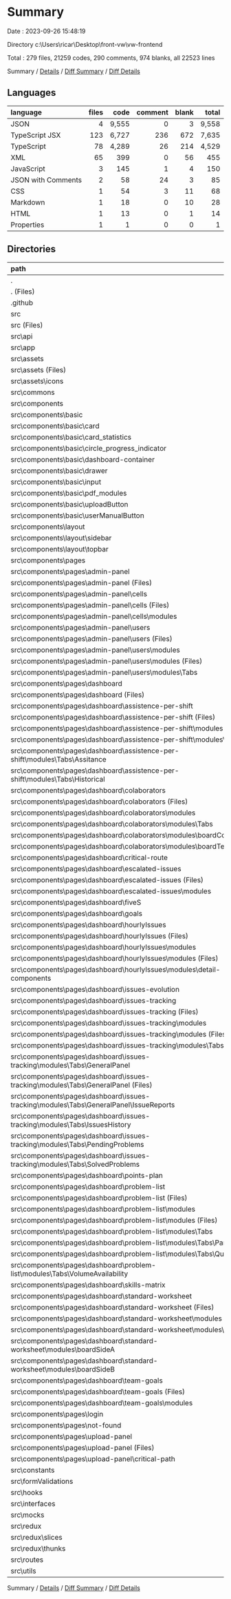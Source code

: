 # Summary

Date : 2023-09-26 15:48:19

Directory c:\\Users\\ricar\\Desktop\\front-vw\\vw-frontend

Total : 279 files,  21259 codes, 290 comments, 974 blanks, all 22523 lines

Summary / [Details](details.md) / [Diff Summary](diff.md) / [Diff Details](diff-details.md)

## Languages
| language | files | code | comment | blank | total |
| :--- | ---: | ---: | ---: | ---: | ---: |
| JSON | 4 | 9,555 | 0 | 3 | 9,558 |
| TypeScript JSX | 123 | 6,727 | 236 | 672 | 7,635 |
| TypeScript | 78 | 4,289 | 26 | 214 | 4,529 |
| XML | 65 | 399 | 0 | 56 | 455 |
| JavaScript | 3 | 145 | 1 | 4 | 150 |
| JSON with Comments | 2 | 58 | 24 | 3 | 85 |
| CSS | 1 | 54 | 3 | 11 | 68 |
| Markdown | 1 | 18 | 0 | 10 | 28 |
| HTML | 1 | 13 | 0 | 1 | 14 |
| Properties | 1 | 1 | 0 | 0 | 1 |

## Directories
| path | files | code | comment | blank | total |
| :--- | ---: | ---: | ---: | ---: | ---: |
| . | 279 | 21,259 | 290 | 974 | 22,523 |
| . (Files) | 12 | 9,799 | 25 | 14 | 9,838 |
| .github | 1 | 18 | 0 | 10 | 28 |
| src | 266 | 11,442 | 265 | 950 | 12,657 |
| src (Files) | 4 | 74 | 5 | 19 | 98 |
| src\\api | 1 | 28 | 1 | 9 | 38 |
| src\\app | 1 | 29 | 0 | 5 | 34 |
| src\\assets | 65 | 399 | 0 | 56 | 455 |
| src\\assets (Files) | 4 | 197 | 0 | 2 | 199 |
| src\\assets\\icons | 61 | 202 | 0 | 54 | 256 |
| src\\commons | 1 | 40 | 1 | 2 | 43 |
| src\\components | 119 | 6,552 | 235 | 654 | 7,441 |
| src\\components\\basic | 12 | 445 | 112 | 45 | 602 |
| src\\components\\basic\\card | 1 | 26 | 0 | 4 | 30 |
| src\\components\\basic\\card_statistics | 1 | 41 | 0 | 3 | 44 |
| src\\components\\basic\\circle_progress_indicator | 1 | 7 | 0 | 1 | 8 |
| src\\components\\basic\\dashboard-container | 1 | 10 | 0 | 2 | 12 |
| src\\components\\basic\\drawer | 1 | 124 | 0 | 10 | 134 |
| src\\components\\basic\\input | 2 | 65 | 112 | 6 | 183 |
| src\\components\\basic\\pdf_modules | 3 | 127 | 0 | 13 | 140 |
| src\\components\\basic\\uploadButton | 1 | 22 | 0 | 3 | 25 |
| src\\components\\basic\\userManualButton | 1 | 23 | 0 | 3 | 26 |
| src\\components\\layout | 4 | 129 | 0 | 21 | 150 |
| src\\components\\layout\\sidebar | 3 | 91 | 0 | 15 | 106 |
| src\\components\\layout\\topbar | 1 | 38 | 0 | 6 | 44 |
| src\\components\\pages | 103 | 5,978 | 123 | 588 | 6,689 |
| src\\components\\pages\\admin-panel | 16 | 854 | 34 | 106 | 994 |
| src\\components\\pages\\admin-panel (Files) | 1 | 37 | 0 | 2 | 39 |
| src\\components\\pages\\admin-panel\\cells | 6 | 182 | 23 | 27 | 232 |
| src\\components\\pages\\admin-panel\\cells (Files) | 2 | 69 | 0 | 9 | 78 |
| src\\components\\pages\\admin-panel\\cells\\modules | 4 | 113 | 23 | 18 | 154 |
| src\\components\\pages\\admin-panel\\users | 9 | 635 | 11 | 77 | 723 |
| src\\components\\pages\\admin-panel\\users (Files) | 2 | 86 | 0 | 11 | 97 |
| src\\components\\pages\\admin-panel\\users\\modules | 7 | 549 | 11 | 66 | 626 |
| src\\components\\pages\\admin-panel\\users\\modules (Files) | 4 | 248 | 9 | 25 | 282 |
| src\\components\\pages\\admin-panel\\users\\modules\\Tabs | 3 | 301 | 2 | 41 | 344 |
| src\\components\\pages\\dashboard | 83 | 4,886 | 77 | 452 | 5,415 |
| src\\components\\pages\\dashboard (Files) | 1 | 135 | 0 | 7 | 142 |
| src\\components\\pages\\dashboard\\assistence-per-shift | 6 | 341 | 6 | 23 | 370 |
| src\\components\\pages\\dashboard\\assistence-per-shift (Files) | 1 | 26 | 0 | 4 | 30 |
| src\\components\\pages\\dashboard\\assistence-per-shift\\modules | 5 | 315 | 6 | 19 | 340 |
| src\\components\\pages\\dashboard\\assistence-per-shift\\modules\\Tabs | 5 | 315 | 6 | 19 | 340 |
| src\\components\\pages\\dashboard\\assistence-per-shift\\modules\\Tabs\\Assitance | 3 | 192 | 6 | 12 | 210 |
| src\\components\\pages\\dashboard\\assistence-per-shift\\modules\\Tabs\\Historical | 2 | 123 | 0 | 7 | 130 |
| src\\components\\pages\\dashboard\\colaborators | 11 | 277 | 9 | 45 | 331 |
| src\\components\\pages\\dashboard\\colaborators (Files) | 3 | 90 | 0 | 13 | 103 |
| src\\components\\pages\\dashboard\\colaborators\\modules | 8 | 187 | 9 | 32 | 228 |
| src\\components\\pages\\dashboard\\colaborators\\modules\\Tabs | 2 | 64 | 0 | 14 | 78 |
| src\\components\\pages\\dashboard\\colaborators\\modules\\boardColaborators | 3 | 50 | 2 | 9 | 61 |
| src\\components\\pages\\dashboard\\colaborators\\modules\\boardTechnitian | 3 | 73 | 7 | 9 | 89 |
| src\\components\\pages\\dashboard\\critical-route | 1 | 36 | 0 | 6 | 42 |
| src\\components\\pages\\dashboard\\escalated-issues | 7 | 205 | 3 | 25 | 233 |
| src\\components\\pages\\dashboard\\escalated-issues (Files) | 2 | 42 | 0 | 7 | 49 |
| src\\components\\pages\\dashboard\\escalated-issues\\modules | 5 | 163 | 3 | 18 | 184 |
| src\\components\\pages\\dashboard\\fiveS | 3 | 338 | 2 | 16 | 356 |
| src\\components\\pages\\dashboard\\goals | 3 | 213 | 0 | 20 | 233 |
| src\\components\\pages\\dashboard\\hourlyIssues | 10 | 860 | 36 | 87 | 983 |
| src\\components\\pages\\dashboard\\hourlyIssues (Files) | 3 | 141 | 6 | 15 | 162 |
| src\\components\\pages\\dashboard\\hourlyIssues\\modules | 7 | 719 | 30 | 72 | 821 |
| src\\components\\pages\\dashboard\\hourlyIssues\\modules (Files) | 5 | 658 | 30 | 61 | 749 |
| src\\components\\pages\\dashboard\\hourlyIssues\\modules\\detail-components | 2 | 61 | 0 | 11 | 72 |
| src\\components\\pages\\dashboard\\issues-evolution | 2 | 89 | 0 | 8 | 97 |
| src\\components\\pages\\dashboard\\issues-tracking | 7 | 825 | 0 | 42 | 867 |
| src\\components\\pages\\dashboard\\issues-tracking (Files) | 1 | 39 | 0 | 5 | 44 |
| src\\components\\pages\\dashboard\\issues-tracking\\modules | 6 | 786 | 0 | 37 | 823 |
| src\\components\\pages\\dashboard\\issues-tracking\\modules (Files) | 1 | 99 | 0 | 8 | 107 |
| src\\components\\pages\\dashboard\\issues-tracking\\modules\\Tabs | 5 | 687 | 0 | 29 | 716 |
| src\\components\\pages\\dashboard\\issues-tracking\\modules\\Tabs\\GeneralPanel | 2 | 229 | 0 | 12 | 241 |
| src\\components\\pages\\dashboard\\issues-tracking\\modules\\Tabs\\GeneralPanel (Files) | 1 | 144 | 0 | 4 | 148 |
| src\\components\\pages\\dashboard\\issues-tracking\\modules\\Tabs\\GeneralPanel\\IssueReports | 1 | 85 | 0 | 8 | 93 |
| src\\components\\pages\\dashboard\\issues-tracking\\modules\\Tabs\\IssuesHistory | 1 | 170 | 0 | 6 | 176 |
| src\\components\\pages\\dashboard\\issues-tracking\\modules\\Tabs\\PendingProblems | 1 | 144 | 0 | 5 | 149 |
| src\\components\\pages\\dashboard\\issues-tracking\\modules\\Tabs\\SolvedProblems | 1 | 144 | 0 | 6 | 150 |
| src\\components\\pages\\dashboard\\points-plan | 1 | 36 | 0 | 6 | 42 |
| src\\components\\pages\\dashboard\\problem-list | 10 | 436 | 10 | 57 | 503 |
| src\\components\\pages\\dashboard\\problem-list (Files) | 2 | 53 | 0 | 9 | 62 |
| src\\components\\pages\\dashboard\\problem-list\\modules | 8 | 383 | 10 | 48 | 441 |
| src\\components\\pages\\dashboard\\problem-list\\modules (Files) | 4 | 158 | 0 | 19 | 177 |
| src\\components\\pages\\dashboard\\problem-list\\modules\\Tabs | 4 | 225 | 10 | 29 | 264 |
| src\\components\\pages\\dashboard\\problem-list\\modules\\Tabs\\Pareto | 2 | 175 | 10 | 21 | 206 |
| src\\components\\pages\\dashboard\\problem-list\\modules\\Tabs\\Quality | 1 | 25 | 0 | 4 | 29 |
| src\\components\\pages\\dashboard\\problem-list\\modules\\Tabs\\VolumeAvailability | 1 | 25 | 0 | 4 | 29 |
| src\\components\\pages\\dashboard\\skills-matrix | 4 | 350 | 1 | 29 | 380 |
| src\\components\\pages\\dashboard\\standard-worksheet | 12 | 465 | 4 | 53 | 522 |
| src\\components\\pages\\dashboard\\standard-worksheet (Files) | 3 | 56 | 0 | 10 | 66 |
| src\\components\\pages\\dashboard\\standard-worksheet\\modules | 9 | 409 | 4 | 43 | 456 |
| src\\components\\pages\\dashboard\\standard-worksheet\\modules\\Tabs | 2 | 39 | 0 | 8 | 47 |
| src\\components\\pages\\dashboard\\standard-worksheet\\modules\\boardSideA | 3 | 188 | 4 | 18 | 210 |
| src\\components\\pages\\dashboard\\standard-worksheet\\modules\\boardSideB | 4 | 182 | 0 | 17 | 199 |
| src\\components\\pages\\dashboard\\team-goals | 5 | 280 | 6 | 28 | 314 |
| src\\components\\pages\\dashboard\\team-goals (Files) | 2 | 123 | 2 | 13 | 138 |
| src\\components\\pages\\dashboard\\team-goals\\modules | 3 | 157 | 4 | 15 | 176 |
| src\\components\\pages\\login | 1 | 188 | 12 | 20 | 220 |
| src\\components\\pages\\not-found | 1 | 8 | 0 | 2 | 10 |
| src\\components\\pages\\upload-panel | 2 | 42 | 0 | 8 | 50 |
| src\\components\\pages\\upload-panel (Files) | 1 | 25 | 0 | 4 | 29 |
| src\\components\\pages\\upload-panel\\critical-path | 1 | 17 | 0 | 4 | 21 |
| src\\constants | 2 | 6 | 0 | 1 | 7 |
| src\\formValidations | 1 | 54 | 0 | 3 | 57 |
| src\\hooks | 3 | 135 | 0 | 26 | 161 |
| src\\interfaces | 12 | 136 | 0 | 13 | 149 |
| src\\mocks | 42 | 3,041 | 12 | 61 | 3,114 |
| src\\redux | 9 | 687 | 6 | 58 | 751 |
| src\\redux\\slices | 5 | 342 | 5 | 33 | 380 |
| src\\redux\\thunks | 4 | 345 | 1 | 25 | 371 |
| src\\routes | 3 | 180 | 3 | 17 | 200 |
| src\\utils | 3 | 81 | 2 | 26 | 109 |

Summary / [Details](details.md) / [Diff Summary](diff.md) / [Diff Details](diff-details.md)